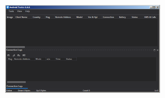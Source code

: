 ![Screenshot](https://raw.githubusercontent.com/Cryakl/Ultimate-RAT-Collection/refs/heads/main/AndroidTester/Screenshot.png)
